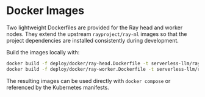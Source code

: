 # Docker Images

Two lightweight Dockerfiles are provided for the Ray head and worker nodes. They
extend the upstream `rayproject/ray-ml` images so that the project dependencies
are installed consistently during development.

Build the images locally with:

```bash
docker build -f deploy/docker/ray-head.Dockerfile -t serverless-llm/ray-head .
docker build -f deploy/docker/ray-worker.Dockerfile -t serverless-llm/ray-worker .
```

The resulting images can be used directly with `docker compose` or referenced by
the Kubernetes manifests.
